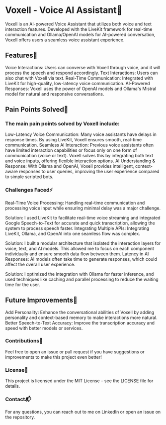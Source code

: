 # Voxell - Voice AI Assistant🤖
Voxell is an AI-powered Voice Assistant that utilizes both voice and text interaction features. Developed with the LiveKit framework for real-time communication and Ollama/OpenAI models for AI-powered conversation, Voxell offers users a seamless voice assistant experience.

## Features🌟
Voice Interactions: Users can converse with Voxell through voice, and it will process the speech and respond accordingly.
Text Interactions: Users can also chat with Voxell via text.
Real-Time Communication: Integrated with LiveKit for high-quality, low-latency voice communication.
AI-Powered Responses: Voxell uses the power of OpenAI models and Ollama's Mistral model for natural and responsive conversations.

## Pain Points Solved🔧
### The main pain points solved by Voxell include:
Low-Latency Voice Communication: Many voice assistants have delays in response times. By using LiveKit, Voxell ensures smooth, real-time communication.
Seamless AI Interaction: Previous voice assistants often have limited interaction capabilities or focus only on one form of communication (voice or text). Voxell solves this by integrating both text and voice inputs, offering flexible interaction options.
AI Understanding & Response: With Ollama and OpenAI, Voxell provides intelligent, context-aware responses to user queries, improving the user experience compared to simple scripted bots.

### Challenges Faced⚡
Real-Time Voice Processing: Handling real-time communication and processing voice input while ensuring minimal delay was a major challenge.

Solution: I used LiveKit to facilitate real-time voice streaming and integrated Google Speech-to-Text for accurate and quick transcription, allowing the system to process speech faster.
Integrating Multiple APIs: Integrating LiveKit, Ollama, and OpenAI into one seamless flow was complex.

Solution: I built a modular architecture that isolated the interaction layers for voice, text, and AI models. This allowed me to focus on each component individually and ensure smooth data flow between them.
Latency in AI Responses: AI models often take time to generate responses, which could affect the overall user experience.

Solution: I optimized the integration with Ollama for faster inference, and used techniques like caching and parallel processing to reduce the waiting time for the user.
## Future Improvements🚀
Add Personality: Enhance the conversational abilities of Voxell by adding personality and context-based memory to make interactions more natural.
Better Speech-to-Text Accuracy: Improve the transcription accuracy and speed with better models or services.

### Contributions🤝
Feel free to open an issue or pull request if you have suggestions or improvements to make this project even better!

### License📄
This project is licensed under the MIT License – see the LICENSE file for details.

### Contact📬
For any questions, you can reach out to me on LinkedIn or open an issue on the repository.

